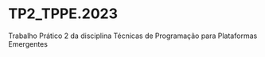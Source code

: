 # TP2_TPPE.2023
Trabalho Prático 2 da disciplina Técnicas de Programação para Plataformas Emergentes
